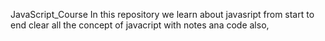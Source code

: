 JavaScript_Course
In this repository we learn about javasript from start to end
clear all the concept of javacript
with notes ana code also,
